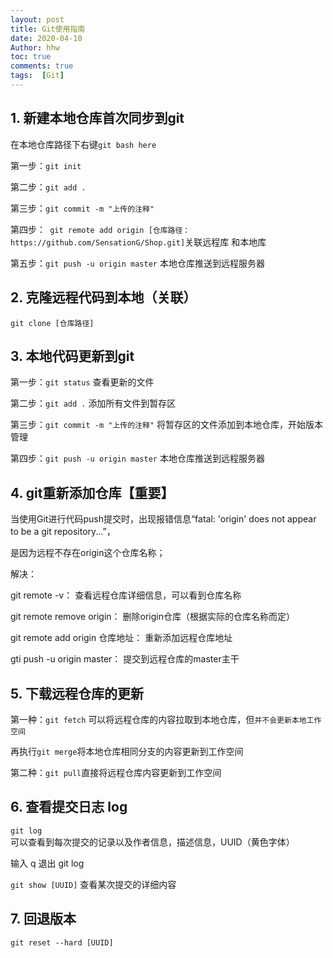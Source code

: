 ```yaml
---
layout: post
title: Git使用指南
date: 2020-04-10
Author: hhw
toc: true
comments: true
tags:  [Git]
---
```


## 1. 新建本地仓库首次同步到git

   在本地仓库路径下右键`git bash here`

   第一步：`git init`

   第二步：`git add .`  

   第三步：`git commit -m "上传的注释"`

   第四步：` git remote add origin [仓库路径：https://github.com/SensationG/Shop.git]`关联远程库				和本地库

   第五步：`git push -u origin master` 本地仓库推送到远程服务器

## 2. 克隆远程代码到本地（关联）

   `git clone [仓库路径]` 

## 3. 本地代码更新到git

   第一步：`git status` 查看更新的文件

   第二步：`git add .`  添加所有文件到暂存区

   第三步：`git commit -m "上传的注释"` 将暂存区的文件添加到本地仓库，开始版本管理

   第四步：`git push -u origin master` 本地仓库推送到远程服务器

## 4. git重新添加仓库【重要】

   当使用Git进行代码push提交时，出现报错信息“fatal: 'origin' does not appear to be a git repository...”，

   是因为远程不存在origin这个仓库名称；

   解决：

   git remote -v：                      查看远程仓库详细信息，可以看到仓库名称

   git remote remove origin：            删除origin仓库（根据实际的仓库名称而定）

   git remote add origin 仓库地址：       重新添加远程仓库地址

   gti push -u origin master：            提交到远程仓库的master主干

## 5. 下载远程仓库的更新

   第一种：`git fetch` 可以将远程仓库的内容拉取到本地仓库，但`并不会更新本地工作空间`

   再执行`git merge`将本地仓库相同分支的内容更新到工作空间

   第二种：`git pull`直接将远程仓库内容更新到工作空间

## 6. 查看提交日志 log

   `git log` 可以查看到每次提交的记录以及作者信息，描述信息，UUID（黄色字体）

   输入 q 退出 git log

   `git show [UUID]` 查看某次提交的详细内容

## 7. 回退版本

   `git reset --hard [UUID]`
